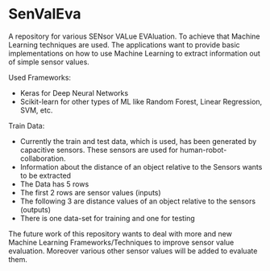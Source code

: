 # SenValEva

A repository for various SENsor VALue EVAluation. To achieve that Machine Learning techniques are used.
The applications want to provide basic implementations on how to use Machine Learning to extract information out of simple sensor values.

Used Frameworks:
* Keras for Deep Neural Networks
* Scikit-learn for other types of ML like Random Forest, Linear Regression, SVM, etc.

Train Data:
* Currently the train and test data, which is used, has been generated by capacitive sensors. These sensors are used for human-robot-collaboration.
* Information about the distance of an object relative to the Sensors wants to be extracted
* The Data has 5 rows
 * The first 2 rows are sensor values (inputs)
 * The following 3 are distance values of an object relative to the sensors (outputs)
* There is one data-set for training and one for testing

The future work of this repository wants to deal with more and new Machine Learning Frameworks/Techniques to improve sensor value evaluation. Moreover various other sensor values will be added to evaluate them.
